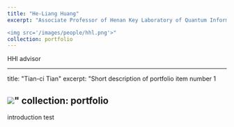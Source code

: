 ```yaml
---
title: "He-Liang Huang"
excerpt: "Associate Professor of Henan Key Laboratory of Quantum Information and Cryptography<br/>

<img src='/images/people/hhl.png'>"
collection: portfolio
---
```


HHl advisor


---
title: "Tian-ci Tian"
excerpt: "Short description of portfolio item number 1<br/>

<img src='/images/450x300.png'>"
collection: portfolio
---

introduction test
